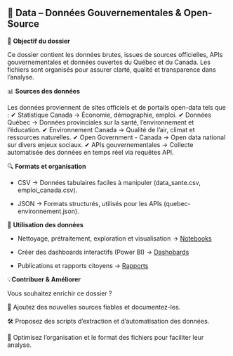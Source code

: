 <h2>📂 Data – Données Gouvernementales & Open-Source</h2>

🎯 **Objectif du dossier**

Ce dossier contient les données brutes, issues de sources officielles, APIs gouvernementales et données ouvertes du Québec et du Canada. Les fichiers sont organisés pour assurer clarté, qualité et transparence dans l’analyse.

📊 **Sources des données**

Les données proviennent de sites officiels et de portails open-data tels que : ✔ Statistique Canada → Économie, démographie, emploi. ✔ Données Québec → Données provinciales sur la santé, l’environnement et l’éducation. ✔ Environnement Canada → Qualité de l’air, climat et ressources naturelles. ✔ Open Government - Canada → Open data national sur divers enjeux sociaux. ✔ APIs gouvernementales → Collecte automatisée des données en temps réel via requêtes API.

🔍 **Formats et organisation**

- CSV → Données tabulaires faciles à manipuler (data_sante.csv, emploi_canada.csv).

- JSON → Formats structurés, utilisés pour les APIs (quebec-environnement.json).

🚀 **Utilisation des données**
  
- Nettoyage, prétraitement, exploration et visualisation → [Notebooks](https://github.com/MagaliTrueAnalytics/DataCitoyen-QC-Canada/tree/main/Notebooks)  

- Créer des dashboards interactifs (Power BI) → [Dashobards](https://github.com/MagaliTrueAnalytics/DataCitoyen-QC-Canada/tree/main/Dashboards)

- Publications et rapports citoyens → [Rapports](https://github.com/MagaliTrueAnalytics/DataCitoyen-QC-Canada/tree/main/Rapports)

 💡**Contribuer & Améliorer**

Vous souhaitez enrichir ce dossier ?

🔗 Ajoutez des nouvelles sources fiables et documentez-les.

🛠 Proposez des scripts d’extraction et d’automatisation des données.

📌 Optimisez l’organisation et le format des fichiers pour faciliter leur analyse.
